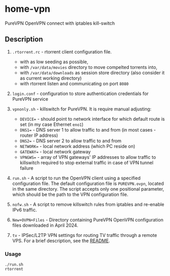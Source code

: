 # home-vpn
PureVPN OpenVPN connect with iptables kill-switch

## Description

1. `.rtorrent.rc` - rtorrent client configuration file. 
    * with as low seeding as possible,
    * with `/var/data/movies` directory to move compelted torrents into,
    * with `/var/data/downloads` as session store directory (also consider it as current working directory)
    * with rtorrent listen and communicating on port `8080`

2. `login.conf` - configuration to store authentication credentials for PureVPN service

3. `vpnonly.sh` - killswitch for PureVPN. It is require manual adjusting:
    * `DEVICE=` - should point to network interface for which default route is set (in my case Ethernet `eno1`)
    * `DNS1=` - DNS server 1 to allow traffic to and from (in most cases - router IP address)
    * `DNS2=` - DNS server 2 to allow traffic to and from
    * `NETWORK=` - local network address (which PC reside on)
    * `GATEWAY=` - local network gateway
    * `VPNGWS=` - array of VPN gateways' IP addresses to allow traffic to
      killswitch required to stop external traffic in case of VPN tunnel failure

4. `run.sh` - A script to run the OpenVPN client using a specified configuration file. The default
   configuration file is `PUREVPN.ovpn`, located in the same directory. The script accepts only one
   positional parameter, which should be the path to the VPN configuration file.

5. `nofw.sh` - A script to remove killswitch rules from iptables and re-enable IPv6 traffic.

6. `New+OVPN+Files` - Directory containing PureVPN OpenVPN configuration files downloaded in
   April 2024.

7. `tv` - IPSec/L2TP VPN settings for routing TV traffic through a remote VPS. For a brief
   description, see the [README](tv/README.md).

### Usage

```
./run.sh
rtorrent
```


